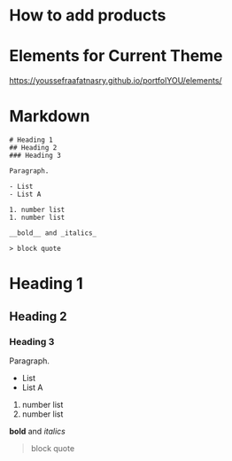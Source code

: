 

# How to add products

# Elements for Current Theme

https://youssefraafatnasry.github.io/portfolYOU/elements/

# Markdown

```
# Heading 1
## Heading 2
### Heading 3

Paragraph. 

- List
- List A

1. number list
1. number list

__bold__ and _italics_

> block quote
```

# Heading 1
## Heading 2
### Heading 3

Paragraph. 

- List
- List A

1. number list
1. number list

__bold__ and _italics_


> block quote
